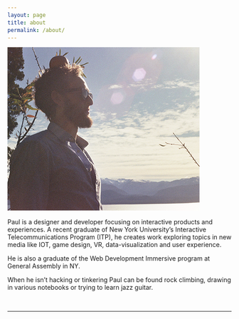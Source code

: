 ```yaml
---
layout: page
title: about
permalink: /about/
---
```


<img class="col one left" src="/img/paul_hiam1.png">


Paul is a designer and developer focusing on interactive products and experiences. A recent graduate of New York University’s Interactive Telecommunications Program (ITP), he creates work exploring topics in new media like IOT, game design, VR, data-visualization and user experience. 

He is also a graduate of the Web Development Immersive program at General Assembly in NY. 

When he isn’t hacking or tinkering Paul can be found rock climbing, drawing in various notebooks or trying to learn jazz guitar. 




<br/>
<hr/>
<br/>
<span class="contacticon center">
	<!-- <a href="mailto:pshiam@gmail.com"><i class="fa fa-envelope-square"></i></a> -->
	<a href="https://github.com/paulh1am" target="_blank"><i class="fa fa-github-square"></i></a>
	<a href="https://www.linkedin.com" target="_blank"><i class="fa fa-linkedin-square"></i></a>
	<a href="https://www.instagram.com/p_h1am/" target="_blank"><i class="fa fa-instagram"></i></a>
</span>

<!-- <div class="col three caption">
	You can even add a little note about which of these is the best way to reach you.
</div> -->

